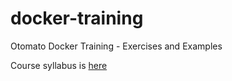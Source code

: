 # docker-training

Otomato Docker Training - Exercises and Examples

Course syllabus is [here](https://www.devopstrain.pro/product/docker-fundamentals/)